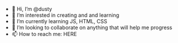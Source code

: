 - 👋 Hi, I’m @dusty
- 👀 I’m interested in creating and and learning
- 🌱 I’m currently learning JS, HTML, CSS
- 💞️ I’m looking to collaborate on anything that will help me progress
- 📫 How to reach me: HERE

<!---
dustyddawg/dustyddawg is a ✨ special ✨ repository because its `README.md` (this file) appears on your GitHub profile.
You can click the Preview link to take a look at your changes.
--->
